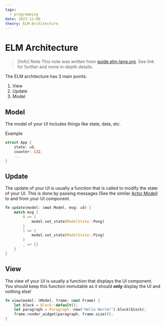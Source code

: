 ```yaml
---
tags:
  - programming
date: 2023-11-06
theory: ELM Architecture
---
```

# ELM Architecture

> [!info] Note
> This note was written from [guide.elm-lang.org](https://guide.elm-lang.org/architecture/). See link for further and more in-depth details.

The ELM architecture has 3 main points.

1. View
2. Update
3. Model

## Model

The model of your UI includes things like state, data, etc.

Example

```rust
struct App {
	state: u8,
	counter: i32,
	...
}

```

## Update

The update of your UI is usually a function that is called to modify the state of your UI. 
This is done by passing messages (See the similar [Actor Model](20231202-Actor%20Model.md)) to and from your UI component.


```rust
fn update(model: &mut Model, msg: u8) {
	match msg {
		0 => {
			model.set_state(ModelState::Pong)
		}
		1 => {
			model.set_state(ModelState::Ping)
		}
		_ => {}
	}
}
```

## View

The view of your UI is usually a function that displays the UI component.
You should keep this function immutable as it should **only** display the UI and nothing else!

```rust
fn view(model: &Model, frame: &mut Frame) {
	let block = Block::default();
	let paragraph = Paragraph::new("Hello World!").block(block);
	frame.render_widget(paragraph, frame.size());
}
```
